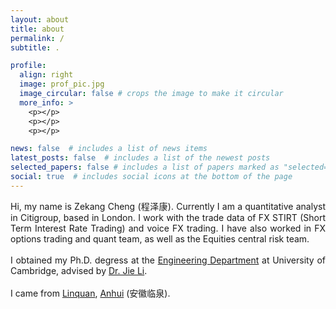 ```yaml
---
layout: about
title: about
permalink: /
subtitle: .

profile:
  align: right
  image: prof_pic.jpg
  image_circular: false # crops the image to make it circular
  more_info: >
    <p></p>
    <p></p>
    <p></p>

news: false  # includes a list of news items
latest_posts: false  # includes a list of the newest posts
selected_papers: false # includes a list of papers marked as "selected={true}"
social: true  # includes social icons at the bottom of the page
---
```


<div style='text-align: justify;'>
Hi, my name is Zekang Cheng (程泽康). Currently I am a quantitative analyst in Citigroup, based in London. I work with the trade data of FX STIRT (Short Term Interest Rate Trading) and voice FX trading. I have also worked in FX options trading and quant team, as well as the Equities central risk team.
<br/><br/>
I obtained my Ph.D. degress at the <a href="http://www.eng.cam.ac.uk/">Engineering Department</a> at University of Cambridge, advised by <a href="https://www.ieef.cam.ac.uk/user/jl305">Dr. Jie Li</a>.
<br/><br/>
I came from <a href="https://en.wikipedia.org/wiki/Linquan_County">Linquan</a>, <a href="https://en.wikipedia.org/wiki/Anhui">Anhui</a> (安徽临泉). 
</div>

